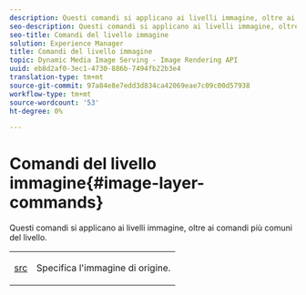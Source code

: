 ```yaml
---
description: Questi comandi si applicano ai livelli immagine, oltre ai comandi più comuni del livello.
seo-description: Questi comandi si applicano ai livelli immagine, oltre ai comandi più comuni del livello.
seo-title: Comandi del livello immagine
solution: Experience Manager
title: Comandi del livello immagine
topic: Dynamic Media Image Serving - Image Rendering API
uuid: eb8d2af0-3ec1-4730-886b-7494fb22b3e4
translation-type: tm+mt
source-git-commit: 97a84e8e7edd3d834ca42069eae7c09c00d57938
workflow-type: tm+mt
source-wordcount: '53'
ht-degree: 0%

---
```



# Comandi del livello immagine{#image-layer-commands}

Questi comandi si applicano ai livelli immagine, oltre ai comandi più comuni del livello.

<table id="simpletable_F6799DA025A64970B95085FB9910E1EF"> 
 <tr class="strow"> 
  <td class="stentry"> <p><a href="../../../../../../is-api/http-ref/image-serving-api-ref/c-http-protocol-reference/c-command-reference/r-src.md#reference-f6506637778c4c69bf106a7924a91ab1" type="reference" format="dita" scope="local"> src</a> </p> </td> 
  <td class="stentry"> <p>Specifica l'immagine di origine. </p></td> 
 </tr> 
</table>

